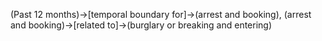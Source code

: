 (Past 12 months)->[temporal boundary for]->(arrest and booking), (arrest and booking)->[related to]->(burglary or breaking and entering)
